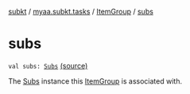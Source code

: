 [subkt](../../index.md) / [myaa.subkt.tasks](../index.md) / [ItemGroup](index.md) / [subs](./subs.md)

# subs

`val subs: `[`Subs`](../-subs/index.md) [(source)](https://github.com/Myaamori/SubKt/blob/0.1.11/src/main/kotlin/myaa/subkt/tasks/tasks.kt#L270)

The [Subs](../-subs/index.md) instance this [ItemGroup](index.md) is associated with.

